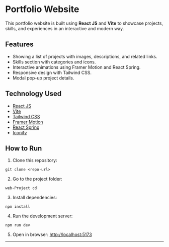 # Portfolio Website

This portfolio website is built using **React JS** and **Vite** to showcase projects, skills, and experiences in an interactive and modern way.

## Features
- Showing a list of projects with images, descriptions, and related links.
- Skills section with categories and icons.
- Interactive animations using Framer Motion and React Spring.
- Responsive design with Tailwind CSS.
- Modal pop-up project details.

## Technology Used
- [React JS](https://react.dev/)
- [Vite](https://vitejs.dev/)
- [Tailwind CSS](https://tailwindcss.com/)
- [Framer Motion](https://www.framer.com/motion/)
- [React Spring](https://www.react-spring.dev/)
- [Iconify](https://icon-sets.iconify.design/)

## How to Run
1. Clone this repository: 
``` 
git clone <repo-url> 
```
2. Go to the project folder: 
``` 
web-Project cd 
```
3. Install dependencies: 
``` 
npm install 
```
4. Run the development server: 
``` 
npm run dev 
```
5. Open in browser: [http://localhost:5173](http://localhost:5173)

---
